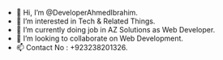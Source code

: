 - 👋 Hi, I’m @DeveloperAhmedIbrahim.
- 👀 I’m interested in Tech & Related Things.
- 🌱 I’m currently doing job in AZ Solutions as Web Developer.
- 💞️ I’m looking to collaborate on Web Development.
- 📫 Contact No : +923238201326.

<!---
DeveloperAhmedIbrahim/DeveloperAhmedIbrahim is a ✨ special ✨ repository because its `README.md` (this file) appears on your GitHub profile.
You can click the Preview link to take a look at your changes.
--->
